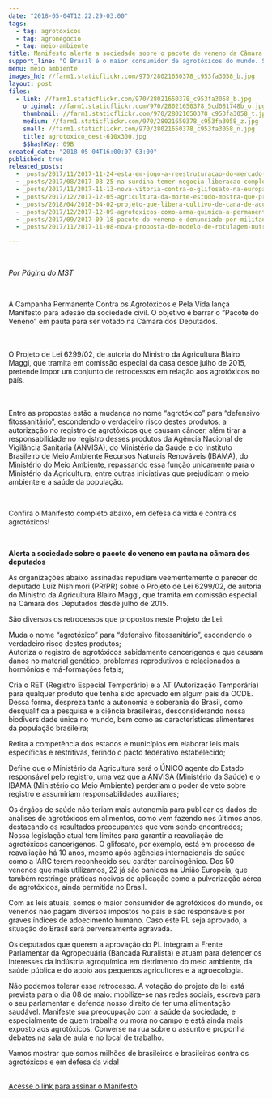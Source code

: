 ```yaml
---
date: "2018-05-04T12:22:29-03:00"
tags:
  - tag: agrotoxicos
  - tag: agronegócio
  - tag: meio-ambiente
title: Manifesto alerta a sociedade sobre o pacote de veneno da Câmara dos Deputados
support_line: "O Brasil é o maior consumidor de agrotóxicos do mundo. Se o PL for aprovado essa situação será drasticamente agravada!"
menu: meio ambiente
images_hd: //farm1.staticflickr.com/970/28021650378_c953fa3058_b.jpg
layout: post
files:
  - link: //farm1.staticflickr.com/970/28021650378_c953fa3058_b.jpg
    original: //farm1.staticflickr.com/970/28021650378_5cd081748b_o.jpg
    thumbnail: //farm1.staticflickr.com/970/28021650378_c953fa3058_t.jpg
    medium: //farm1.staticflickr.com/970/28021650378_c953fa3058_z.jpg
    small: //farm1.staticflickr.com/970/28021650378_c953fa3058_n.jpg
    title: agrotoxico_dest-610x300.jpg
    $$hashKey: 09B
created_date: "2018-05-04T16:00:07-03:00"
published: true
releated_posts:
  - _posts/2017/11/2017-11-24-esta-em-jogo-a-reestruturacao-do-mercado-formal-de-terras-no-brasil-entrevista-com-julianna-malerba.md
  - _posts/2017/08/2017-08-25-na-surdina-temer-negocia-liberacao-completa-de-agrotoxicos.md
  - _posts/2017/11/2017-11-13-nova-vitoria-contra-o-glifosato-na-europa-banimento-pode-estar-proximo.md
  - _posts/2017/12/2017-12-05-agricultura-da-morte-estudo-mostra-que-produtos-brasileiros-tem-alto-nivel-de-veneno.md
  - _posts/2018/04/2018-04-02-projeto-que-libera-cultivo-de-cana-de-acucar-na-amazonia-afeta-meio-ambiente.md
  - _posts/2017/12/2017-12-09-agrotoxicos-como-arma-quimica-a-permanente-guerra-agraria-no-brasil.md
  - _posts/2017/09/2017-09-18-pacote-do-veneno-e-denunciado-por-militantes-da-agroecologia.md
  - _posts/2017/11/2017-11-08-nova-proposta-de-modelo-de-rotulagem-nutricional-sera-apresentada-em-porto-alegre.md

---
```

<p>&nbsp;</p>

<p><em>Por P&aacute;gina do MST</em></p>

<p>&nbsp;</p>

<p>A Campanha Permanente Contra os Agrot&oacute;xicos e Pela Vida lan&ccedil;a Manifesto para ades&atilde;o da sociedade civil. O objetivo &eacute; barrar o &ldquo;Pacote do Veneno&rdquo; em pauta para ser votado na C&acirc;mara dos Deputados.</p>

<p><br />
<br />
O Projeto de Lei 6299/02, de autoria do Ministro da Agricultura Blairo Maggi, que tramita em comiss&atilde;o especial da casa desde julho de 2015, pretende impor um conjunto de retrocessos em rela&ccedil;&atilde;o aos agrot&oacute;xicos no pa&iacute;s.</p>

<p><br />
<br />
Entre as propostas est&atilde;o a mudan&ccedil;a no nome &ldquo;agrot&oacute;xico&rdquo; para &ldquo;defensivo fitossanit&aacute;rio&rdquo;, escondendo o verdadeiro risco destes produtos, a autoriza&ccedil;&atilde;o no registro de agrot&oacute;xicos que causam c&acirc;ncer, al&eacute;m tirar a responsabilidade no registro desses produtos da Ag&ecirc;ncia Nacional de Vigil&acirc;ncia Sanit&aacute;ria (ANVISA), do&nbsp;Minist&eacute;rio da Sa&uacute;de e do Instituto Brasileiro de Meio Ambiente Recursos Naturais Renov&aacute;veis (IBAMA), do Minist&eacute;rio do Meio Ambiente, repassando essa fun&ccedil;&atilde;o unicamente para o Minist&eacute;rio da Agricultura, entre outras iniciativas que prejudicam o meio ambiente e a sa&uacute;de da popula&ccedil;&atilde;o.</p>

<p>&nbsp;</p>

<p>Confira o Manifesto completo abaixo, em defesa da vida e contra os agrot&oacute;xicos!</p>

<p>&nbsp;</p>

<p><strong>Alerta a sociedade sobre o pacote do veneno em pauta na c&acirc;mara dos deputados</strong></p>

<p>As organiza&ccedil;&otilde;es abaixo assinadas repudiam veementemente o parecer do deputado Luiz Nishimori (PR/PR) sobre o Projeto de Lei 6299/02, de autoria do Ministro da Agricultura Blairo Maggi, que tramita em comiss&atilde;o especial na C&acirc;mara dos Deputados desde julho de 2015.</p>

<p>S&atilde;o diversos os retrocessos que propostos neste Projeto de Lei:</p>

<p>Muda o nome &ldquo;agrot&oacute;xico&rdquo; para &ldquo;defensivo fitossanit&aacute;rio&rdquo;, escondendo o verdadeiro risco destes produtos;<br />
Autoriza o registro de agrot&oacute;xicos sabidamente cancer&iacute;genos e que causam danos no material gen&eacute;tico, problemas reprodutivos e relacionados a horm&ocirc;nios e m&aacute;-forma&ccedil;&otilde;es fetais;</p>

<p>Cria o RET (Registro Especial Tempor&aacute;rio) e a AT (Autoriza&ccedil;&atilde;o Tempor&aacute;ria) para qualquer produto que tenha sido aprovado em algum pa&iacute;s da OCDE. Dessa forma, despreza tanto a autonomia e soberania do Brasil, como desqualifica a pesquisa e a ci&ecirc;ncia brasileiras, desconsiderando nossa biodiversidade &uacute;nica no mundo, bem como as caracter&iacute;sticas alimentares da popula&ccedil;&atilde;o brasileira;</p>

<p>Retira a compet&ecirc;ncia dos estados e munic&iacute;pios em elaborar leis mais espec&iacute;ficas e restritivas, ferindo o pacto federativo estabelecido;</p>

<p>Define que o Minist&eacute;rio da Agricultura ser&aacute; o &Uacute;NICO agente do Estado respons&aacute;vel pelo registro, uma vez que a ANVISA (Minist&eacute;rio da Sa&uacute;de) e o IBAMA (Minist&eacute;rio do Meio Ambiente) perderiam o poder de veto sobre registro e assumiriam responsabilidades auxiliares;</p>

<p>Os &oacute;rg&atilde;os de sa&uacute;de n&atilde;o teriam mais autonomia para publicar os dados de an&aacute;lises de agrot&oacute;xicos em alimentos, como vem fazendo nos &uacute;ltimos anos, destacando os resultados preocupantes que vem sendo encontrados;<br />
Nossa legisla&ccedil;&atilde;o atual tem limites para garantir a reavalia&ccedil;&atilde;o de agrot&oacute;xicos cancer&iacute;genos. O glifosato, por exemplo, est&aacute; em processo de reavalia&ccedil;&atilde;o h&aacute; 10 anos, mesmo ap&oacute;s ag&ecirc;ncias internacionais de sa&uacute;de como a IARC terem reconhecido seu car&aacute;ter carcinog&ecirc;nico. Dos 50 venenos que mais utilizamos, 22 j&aacute; s&atilde;o banidos na Uni&atilde;o Europeia, que tamb&eacute;m restringe pr&aacute;ticas nocivas de aplica&ccedil;&atilde;o como a pulveriza&ccedil;&atilde;o a&eacute;rea de agrot&oacute;xicos, ainda permitida no Brasil.</p>

<p>Com as leis atuais, somos o maior consumidor de agrot&oacute;xicos do mundo, os venenos n&atilde;o pagam diversos impostos no pa&iacute;s e s&atilde;o respons&aacute;veis por graves &iacute;ndices de adoecimento humano. Caso este PL seja aprovado, a situa&ccedil;&atilde;o do Brasil ser&aacute; perversamente agravada.</p>

<p>Os deputados que querem a aprova&ccedil;&atilde;o do PL integram a Frente Parlamentar da Agropecu&aacute;ria (Bancada Ruralista) e atuam para defender os interesses da ind&uacute;stria agroqu&iacute;mica em detrimento do meio ambiente, da sa&uacute;de p&uacute;blica e do apoio aos pequenos agricultores e &agrave; agroecologia.</p>

<p>N&atilde;o podemos tolerar esse retrocesso. A vota&ccedil;&atilde;o do projeto de lei est&aacute; prevista para o dia 08 de maio: mobilize-se nas redes sociais, escreva para o seu parlamentar e defenda nosso direito de ter uma alimenta&ccedil;&atilde;o saud&aacute;vel. Manifeste sua preocupa&ccedil;&atilde;o com a sa&uacute;de da sociedade, e especialmente de quem trabalha ou mora no campo e est&aacute; ainda mais exposto aos agrot&oacute;xicos. Converse na rua sobre o assunto e proponha debates na sala de aula e no local de trabalho.</p>

<p>Vamos mostrar que somos milh&otilde;es de brasileiros e brasileiras contra os agrot&oacute;xicos e em defesa da vida!&nbsp;</p>

<p><br />
<a href="http://contraosagrotoxicos.org/manifesto-contra-o-pacote-do-veneno/">Acesse&nbsp;o link para assinar o Manifesto</a></p>

<p>&nbsp;</p>
